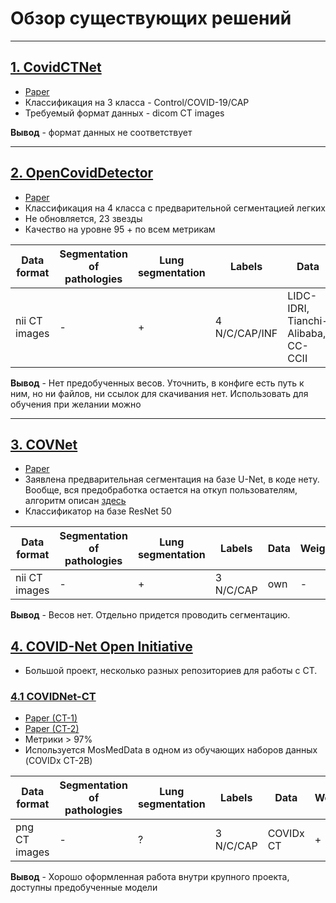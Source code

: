 # Обзор существующих решений

***

## [1. CovidCTNet](https://github.com/mohofar/covidctnet)
- [Paper](https://www.ncbi.nlm.nih.gov/pmc/articles/PMC7893172/)
- Классификация на 3 класса - Control/COVID-19/CAP
- Требуемый формат данных - dicom CT images

**Вывод** - формат данных не соответствует
***

## [2. OpenCovidDetector](https://github.com/ChenWWWeixiang/diagnosis_covid19)
- [Paper](https://www.ncbi.nlm.nih.gov/pmc/articles/PMC7547659/)
- Классификация на 4 класса с предварительной сегментацией легких
- Не обновляется, 23 звезды 
- Качество на уровне 95 + по всем метрикам

Data format  | Segmentation of pathologies | Lung segmentation | Labels        | Data      | Weights | Framework
-------------| ----------------------------| ----------------- | ------------- | --------- | -------- | --------- |
nii CT images|             -               |         +         | 4 N/C/CAP/INF | LIDC-IDRI, Tianchi-Alibaba, CC-CCII | - | Keras |

**Вывод** - Нет предобученных весов. Уточнить, в конфиге есть путь к ним, но ни файлов, ни ссылок для скачивания нет. Использовать для обучения при желании можно 

***

## [3. COVNet](https://github.com/bkong999/COVNet)
- [Paper](https://www.ncbi.nlm.nih.gov/pmc/articles/PMC7233473/)
- Заявлена предварительная сегментация на базе U-Net, в коде нету. Вообще, вся предобработка остается на откуп пользователям, алгоритм описан [здесь](https://rsna-prod-cdn.literatumonline.com/journals/content/radiology/2020/radiol.2020.296.issue-2/radiol.2020200905/20200710/suppl/ry_200905_supp_in%20press.pdf?b92b4ad1b4f274c70877518513abb28b8b0db634e771f26024783d4ab149ad9b64b693b3741051d24e14dec621cd5bca9982516a7f4fdf2ebcf5bd75729842deaf23b042b061345a558afebb8b4101de7d5519b7bd660d9fbc1ecb52b263fed7439539de336ab854278b730965be093bb13306f0279beaac22320fa190058404e498eefbae9ad4d011e5117a3c7a07df7661b6a3edaaabd287ba8e04eb176f66b081a02a759ab9)
- Классификатор на базе ResNet 50

Data format  | Segmentation of pathologies | Lung segmentation | Labels        | Data      | Weights | Framework
-------------| ----------------------------| ----------------- | ------------- | --------- | -------- | --------- |
nii CT images|             -               |         +         | 3 N/C/CAP | own | - | PyTorch 

**Вывод** - Весов нет. Отдельно придется проводить сегментацию.

## [4. COVID-Net Open Initiative](https://github.com/AlexSWong/COVID-Net)
- Большой проект, несколько разных репозиториев для работы с CT.

### [4.1 COVIDNet-CT](https://github.com/haydengunraj/COVIDNet-CT)
- [Paper (CT-1)](https://www.frontiersin.org/articles/10.3389/fmed.2020.608525/full)
- [Paper (CT-2)](https://arxiv.org/pdf/2101.07433.pdf)
- Метрики > 97%
- Используется MosMedData в одном из обучающих наборов данных (COVIDx CT-2B)


Data format  | Segmentation of pathologies | Lung segmentation | Labels        | Data      | Weights | Framework
-------------| ----------------------------| ----------------- | ------------- | --------- | -------- | --------- |
png CT images|             -               |         ?         | 3 N/C/CAP | COVIDx CT | + | Tensorflow 

**Вывод** - Хорошо оформленная работа внутри крупного проекта, доступны предобученные модели
